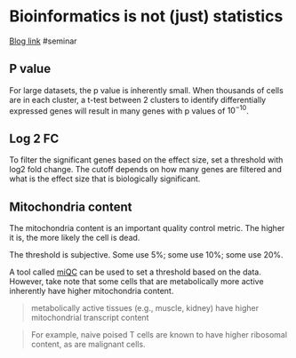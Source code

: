# Bioinformatics is not (just) statistics

[Blog link](https://divingintogeneticsandgenomics.com/post/bioinformatics-is-not-just-statistics/?ck_subscriber_id=2278226863&utm_source=convertkit&utm_medium=email&utm_campaign=what%27s%20the%20p-value%20and%20log2Fold%20change%20to%20use?%20Bioinformatics%20is%20not%20(just)%20statistics%20-%2013678968)
#seminar 
## P value

For large datasets, the p value is inherently small. When thousands of cells are in each cluster, a t-test between 2 clusters to identify differentially expressed genes will result in many genes with p values of $10^{-10}$.

## Log 2 FC

To filter the significant genes based on the effect size, set a threshold with log2 fold change. The cutoff depends on how many genes are filtered and what is the effect size that is biologically significant.

## Mitochondria content

The mitochondria content is an important quality control metric. The higher it is, the more likely the cell is dead. 

The threshold is subjective. Some use 5%; some use 10%; some use 20%.

A tool called [miQC](https://www.bioconductor.org/packages/release/bioc/html/miQC.html) can be used to set a threshold based on the data. However, take note that some cells that are metabolically more active inherently have higher mitochondria content.

> metabolically active tissues (e.g., muscle, kidney) have higher mitochondrial transcript content

> For example, naive poised T cells are known to have higher ribosomal content, as are malignant cells.